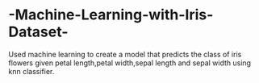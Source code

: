 # -Machine-Learning-with-Iris-Dataset-
Used machine learning to create a model that predicts the class of iris flowers given petal length,petal width,sepal length and sepal width using knn classifier.
